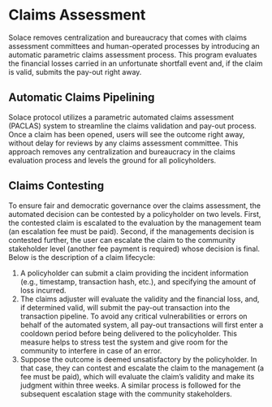 # Claims Assessment

Solace removes centralization and bureaucracy that comes with claims assessment committees and human-operated processes by introducing an automatic parametric claims assessment process. This program evaluates the financial losses carried in an unfortunate shortfall event and, if the claim is valid, submits the pay-out right away.

## Automatic Claims Pipelining

Solace protocol utilizes a parametric automated claims assessment (PACLAS) system to streamline the claims validation and pay-out process. Once a claim has been opened, users will see the outcome right away, without delay for reviews by any claims assessment committee. This approach removes any centralization and bureaucracy in the claims evaluation process and levels the ground for all policyholders.

## Claims Contesting

To ensure fair and democratic governance over the claims assessment, the automated decision can be contested by a policyholder on two levels. First, the contested claim is escalated to the evaluation by the management team (an escalation fee must be paid). Second, if the managements decision is contested further, the user can escalate the claim to the community stakeholder level (another fee payment is required) whose decision is final. Below is the description of a claim lifecycle:

1. A policyholder can submit a claim providing the incident information (e.g., timestamp, transaction hash, etc.), and specifying the amount of loss incurred.
2. The claims adjuster will evaluate the validity and the financial loss, and, if determined valid, will submit the pay-out transaction into the transaction pipeline. To avoid any critical vulnerabilities or errors on behalf of the automated system, all pay-out transactions will first enter a cooldown period before being delivered to the policyholder. This measure helps to stress test the system and give room for the community to interfere in case of an error.
3. Suppose the outcome is deemed unsatisfactory by the policyholder. In that case, they can contest and escalate the claim to the management (a fee must be paid), which will evaluate the claim’s validity and make its judgment within three weeks. A similar process is followed for the subsequent escalation stage with the community stakeholders.
